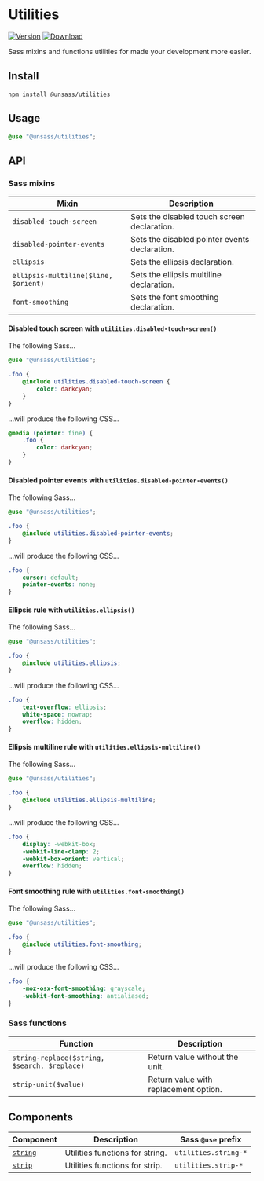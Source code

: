# Utilities

[![Version](https://flat.badgen.net/npm/v/@unsass/utilities)](https://www.npmjs.com/package/@unsass/utilities)
[![Download](https://flat.badgen.net/npm/dt/@unsass/utilities)](https://www.npmjs.com/package/@unsass/utilities)

Sass mixins and functions utilities for made your development more easier.

## Install

```shell
npm install @unsass/utilities
```

## Usage

```scss
@use "@unsass/utilities";
```

## API

### Sass mixins

| Mixin                                | Description                                   |
|--------------------------------------|-----------------------------------------------|
| `disabled-touch-screen`              | Sets the disabled touch screen declaration.   |
| `disabled-pointer-events`            | Sets the disabled pointer events declaration. |
| `ellipsis`                           | Sets the ellipsis declaration.                |
| `ellipsis-multiline($line, $orient)` | Sets the ellipsis multiline declaration.      |
| `font-smoothing`                     | Sets the font smoothing declaration.          |

#### Disabled touch screen with `utilities.disabled-touch-screen()`

The following Sass...

```scss
@use "@unsass/utilities";

.foo {
    @include utilities.disabled-touch-screen {
        color: darkcyan;
    }
}
```

...will produce the following CSS...

```css
@media (pointer: fine) {
    .foo {
        color: darkcyan;
    }
}
```

#### Disabled pointer events with `utilities.disabled-pointer-events()`

The following Sass...

```scss
@use "@unsass/utilities";

.foo {
    @include utilities.disabled-pointer-events;
}
```

...will produce the following CSS...

```css
.foo {
    cursor: default;
    pointer-events: none;
}
```

#### Ellipsis rule with `utilities.ellipsis()`

The following Sass...

```scss
@use "@unsass/utilities";

.foo {
    @include utilities.ellipsis;
}
```

...will produce the following CSS...

```css
.foo {
    text-overflow: ellipsis;
    white-space: nowrap;
    overflow: hidden;
}
```

#### Ellipsis multiline rule with `utilities.ellipsis-multiline()`

The following Sass...

```scss
@use "@unsass/utilities";

.foo {
    @include utilities.ellipsis-multiline;
}
```

...will produce the following CSS...

```css
.foo {
    display: -webkit-box;
    -webkit-line-clamp: 2;
    -webkit-box-orient: vertical;
    overflow: hidden;
}
```

#### Font smoothing rule with `utilities.font-smoothing()`

The following Sass...

```scss
@use "@unsass/utilities";

.foo {
    @include utilities.font-smoothing;
}
```

...will produce the following CSS...

```css
.foo {
    -moz-osx-font-smoothing: grayscale;
    -webkit-font-smoothing: antialiased;
}
```

### Sass functions

| Function                                     | Description                           |
|----------------------------------------------|---------------------------------------|
| `string-replace($string, $search, $replace)` | Return value without the unit.        |
| `strip-unit($value)`                         | Return value with replacement option. |


## Components

| Component            | Description                     | Sass `@use` prefix   |
|----------------------|---------------------------------|----------------------|
| [`string`](./string) | Utilities functions for string. | `utilities.string-*` |
| [`strip`](./strip)   | Utilities functions for strip.  | `utilities.strip-*`  |
